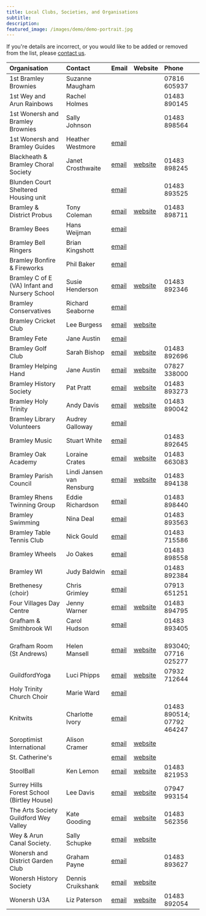 ```yaml
---
title: Local Clubs, Societies, and Organisations
subtitle: 
description: 
featured_image: /images/demo/demo-portrait.jpg
---
```


If you're details are incorrect, or you would like to be added or removed from the list, please [contact us](/contact).


<!-- Start Issue Table -->

| Organisation | Contact | Email | Website | Phone | 
|:----|:----|:----|:----|:----|
| 1st Bramley Brownies | Suzanne Maugham |  |  | 07816 605937 | 
| 1st Wey and Arun Rainbows | Rachel Holmes |  |  | 01483 890145 | 
| 1st Wonersh and Bramley Brownies | Sally Johnson |  |  | 01483 898564 | 
| 1st Wonersh and Bramley Guides | Heather Westmore | [email](mailto:Guides1stwonbram@outlook.com) |  |  | 
| Blackheath & Bramley Choral Society  | Janet Crosthwaite | [email](mailto:chairman.bbcs@hotmail.com) | [website](https://www.bandbcs.org.uk) | 01483 898245 | 
| Blunden Court Sheltered Housing unit  |  | [email](mailto:blundencourt@waverley.gov.uk) |  | 01483 893525 | 
| Bramley & District Probus | Tony Coleman | [email](mailto:tjc66@btinternet.com) | [website](https://probusglobal.org/Clubs/show.php?id=GB-1148) | 01483 898711 | 
| Bramley Bees | Hans Weijman | [email](mailto:bramleybees@gmail.com) |  |  | 
| Bramley Bell Ringers | Brian Kingshott | [email](mailto:brian.kingshott@btinternet.com) |  |  | 
| Bramley Bonfire & Fireworks | Phil Baker | [email](mailto:philbakerhome@googlemail.com) |  |  | 
| Bramley C of E (VA) Infant and Nursery School | Susie Henderson | [email](mailto:admin@bramley.surrey.sch.uk) | [website](http://www.bramley.surrey.sch.uk) | 01483 892346 | 
| Bramley Conservatives | Richard Seaborne | [email](mailto:richardseaborne@aol.com) |  |  | 
| Bramley Cricket Club | Lee Burgess | [email](mailto:leeburgess85@mail.com) | [website](https://bramleycc.cricketclubwebsite.co.uk) |  | 
| Bramley Fete | Jane Austin | [email](mailto:janewillpage@gmail.com) |  |  | 
| Bramley Golf Club | Sarah Bishop | [email](mailto:sarah@bramleygolfclub.co.uk) | [website](https://www.bramleygolfclub.co.uk) | 01483 892696 | 
| Bramley Helping Hand | Jane Austin | [email](mailto:bramleyhelpinghand@gmail.com) | [website](https://www.holytrinitybramley.org.uk/564098536968.htm) | 07827 338000 | 
| Bramley History Society | Pat Pratt | [email](mailto:ericpkp14@gmail.com) | [website](https://www.bramleyhistorysociety.org.uk) | 01483 893273 | 
| Bramley Holy Trinity | Andy Davis | [email](mailto:office@holytrinitybramley.org.uk) | [website](https://www.holytrinitybramley.org.uk) | 01483 890042 | 
| Bramley Library Volunteers | Audrey Galloway | [email](mailto:audreygal@aol.com) |  |  | 
| Bramley Music | Stuart White | [email](mailto:stuartwhite@waitrose.com) |  | 01483 892645 | 
| Bramley Oak Academy | Loraine  Crates | [email](mailto:office@bramleyoak.lseat.org.uk) | [website](https://www.bramleyoakacademy.org.uk) | 01483 663083 | 
| Bramley Parish Council | Lindi Jansen van Rensburg | [email](mailto:clerk@bramleyparish.co.uk) | [website](https://www.bramleyparish.co.uk) | 01483 894138 | 
| Bramley Rhens Twinning Group | Eddie Richardson | [email](mailto:eerichardson45@gmail.com) |  | 01483 898440 | 
| Bramley Swimming | Nina Deal | [email](mailto:alan.deal5@sky.com) |  | 01483 893563 | 
| Bramley Table Tennis Club | Nick Gould | [email](mailto:gould157@btinternet.com) |  | 01483 715586 | 
| Bramley Wheels | Jo Oakes | [email](mailto:joanneoakes@aol.com) |  | 01483 898558 | 
| Bramley WI | Judy Baldwin | [email](mailto:judy.wickets@btinternet.com) |  | 01483 892384 | 
| Brethenesy (choir) | Chris Grimley | [email](mailto:ChrisGrimley1@outlook.com) |  | 07913 651251 | 
| Four Villages Day Centre | Jenny Warner | [email](mailto:manager@fourvillages.co.uk) | [website](https://www.fourvillages.co.uk) | 01483 894795 | 
| Grafham & Smithbrook WI | Carol Hudson | [email](mailto:carolmhudson@yahoo.co.uk) |  | 01483 893405 | 
| Grafham Room (St Andrews) | Helen Mansell | [email](mailto:grafham.room@gmail.com) | [website](https://www.grafhamroom.org) |  	<br>893040; 07716 025277 | 
| GuildfordYoga | Luci Phipps | [email](mailto:luci@guildfordyoga.co.uk) | [website](https://guildfordyoga.co.uk) | 07932 712644 | 
| Holy Trinity Church Choir | Marie Ward | [email](mailto:marie47ward@hotmail.com) |  |  | 
| Knitwits | Charlotte Ivory | [email](mailto:lotski3@yahoo.co.uk) |  | 01483 890514; 07792 464247 | 
| Soroptimist International | Alison Cramer | [email](mailto:aecramer003@gmail.com) | [website](https://sigbi.org/surrey-hills) |  | 
| St. Catherine's |  | [email](mailto:schooloffice@stcatherines.info ) | [website](https://www.stcatherines.info) |  | 
| StoolBall | Ken Lemon | [email](mailto:ttlemon@hotmail.com) | [website](https://www.stoolball.org.uk/guildford) | 01483 821953 | 
| Surrey Hills Forest School (Birtley House) | Lee Davis | [email](mailto:lee@surreyhillsforestschool.co.uk) | [website](https://surreyhillsforestschool.co.uk) | 07947 993154 | 
| The Arts Society Guildford Wey Valley | Kate Gooding | [email](mailto:kg@wagl.biz) | [website](https://tasgwv.org.uk) | 01483 562356 | 
| Wey & Arun Canal Society. | Sally Schupke | [email](mailto:Sally_Schupke@weyandarun.co.uk) | [website](https://weyarun.org.uk) |  | 
| Wonersh and District Garden Club | Graham Payne | [email](mailto:payne.graham@sky.com) |  | 01483 893627 | 
| Wonersh History Society | Dennis Cruikshank | [email](mailto:wonershhistory@gmail.com) | [website](www.wonershhistory.co.uk) |  | 
| Wonersh U3A | Liz Paterson | [email](mailto:lizpaterson@hotmail.com) | [website](https://u3asites.org.uk/wonersh) | 01483 892054 | 

<!-- End Issue Table -->

